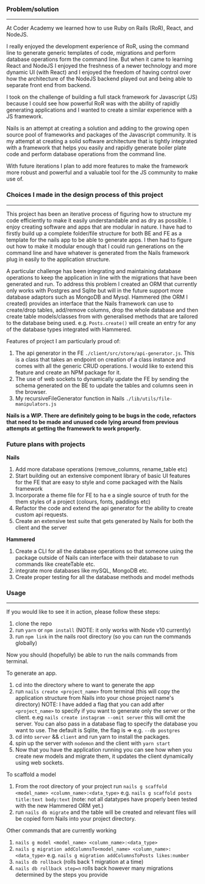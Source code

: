### Problem/solution

---

At Coder Academy we learned how to use Ruby on Rails (RoR), React, and NodeJS.

I really enjoyed the development experience of RoR, using the command line to generate generic templates of code, migrations and perform database operations form the command line. But when it came to learning React and NodeJS I enjoyed the freshness of a newer technology and more dynamic UI (with React) and I enjoyed the freedom of having control over how the architecture of the NodeJS backend played out and being able to separate front end from backend.

I took on the challenge of building a full stack framework for Javascript (JS) because I could see how powerful RoR was with the ability of rapidly generating applications and I wanted to create a similar experience with a JS framework.

Nails is an attempt at creating a solution and adding to the growing open source pool of frameworks and packages of the Javascript community. It is my attempt at creating a solid software architecture that is tightly integrated with a framework that helps you easily and rapidly generate boiler plate code and perform database operations from the command line.

With future iterations I plan to add more features to make the framework more robust and powerful and a valuable tool for the JS community to make use of.

### Choices I made in the design process of this project

---

This project has been an iterative process of figuring how to structure my code efficiently to make it easily understandable and as dry as possible. I enjoy creating software and apps that are modular in nature. I have had to firstly build up a complete folder/file structure for both BE and FE as a template for the nails app to be able to generate apps. I then had to figure out how to make it modular enough that I could run generations on the command line and have whatever is generated from the Nails framework plug in easily to the application structure.

A particular challenge has been integrating and maintaining database operations to keep the application in line with the migrations that have been generated and run. To address this problem I created an ORM that currently only works with Postgres and Sqlite but will in the future support more database adaptors such as MongoDB and Mysql. Hammered (the ORM I created) provides an interface that the Nails framework can use to create/drop tables, add/remove columns, drop the whole database and then create table models/classes from with generalised methods that are tailored to the database being used. e.g. `Posts.create()` will create an entry for any of the database types integrated with Hammered.

Features of project I am particularly proud of:

1. The api generator in the FE `./client/src/store/api-generator.js`. This is a class that takes an endpoint on creation of a class instance and comes with all the generic CRUD operations. I would like to extend this feature and create an NPM package for it.
2. The use of web sockets to dynamically update the FE by sending the schema generated on the BE to update the tables and columns seen in the browser.
3. My recursiveFileGenerator function in Nails `./lib/utils/file-manipulators.js`

**Nails is a WIP. There are definitely going to be bugs in the code, refactors that need to be made and unused code lying around from previous attempts at getting the framework to work properly.**

### Future plans with projects

**Nails**

1. Add more database operations (remove_columns, rename_table etc)
2. Start building out an extensive component library of basic UI features for the FE that are easy to style and come packaged with the Nails framework
3. Incorporate a theme file for FE to ha e a single source of truth for the them styles of a project (colours, fonts, paddings etc)
4. Refactor the code and extend the api generator for the ability to create custom api requests.
5. Create an extensive test suite that gets generated by Nails for both the client and the server

**Hammered**

1. Create a CLI for all the database operations so that someone using the package outside of Nails can interface with their database to run commands like createTable etc.
2. integrate more databases like mySQL, MongoDB etc.
3. Create proper testing for all the database methods and model methods

### Usage

---

If you would like to see it in action, please follow these steps:

1. clone the repo
2. run `yarn` or `npm install` (NOTE: it only works with Node v10 currently)
3. run `npm link` in the nails root directory (so you can run the commands globally)

Now you should (hopefully) be able to run the nails commands from terminal.

To generate an app.

1. cd into the directory where to want to generate the app
2. run `nails create <project_name>` from terminal (this will copy the application structure from Nails into your chose project name's directory) NOTE: I have added a flag that you can add after `<project_name>` to specify if you want to generate only the server or the client. e.eg `nails create instagram --omit server` this will omit the server. You can also pass in a database flag to specify the database you want to use. The default is Sqlite, the flag is => e.g. `--db postgres`
3. cd into `server` && `client` and run yarn to install the packages.
4. spin up the server with `nodemon` and the client with `yarn start`
5. Now that you have the application running you can see how when you create new models and migrate them, it updates the client dynamically using web sockets.

To scaffold a model

1. From the root directory of your project run `nails g scaffold <model_name> <column_name>:<data_type>` e.g. `nails g scaffold posts title:text body:text` (note: not all datatypes have properly been tested with the new Hammered ORM yet.)
2. run `nails db migrate` and the table will be created and relevant files will be copied form Nails into your project directory.

Other commands that are currently working

1. `nails g model <model_name> <column_name>:<data_type>`
2. `nails g migration addColumnsTo<model_name> <column_name>:<data_type>` e.g. `nails g migration addColumnsToPosts likes:number`
3. `nails db rollback` (rolls back 1 migration at a time)
4. `nails db rollback step=n` rolls back however many migrations determined by the steps you provide
